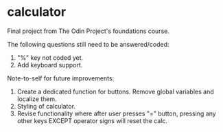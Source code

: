# calculator
Final project from The Odin Project's foundations course.

The following questions still need to be answered/coded:

1. "%" key not coded yet.
2. Add keyboard support.

Note-to-self for future improvements: 

1. Create a dedicated function for buttons. Remove global variables and localize them.
2. Styling of calculator.
3. Revise functionality where after user presses "=" button, pressing any other keys EXCEPT operator signs will reset the calc.